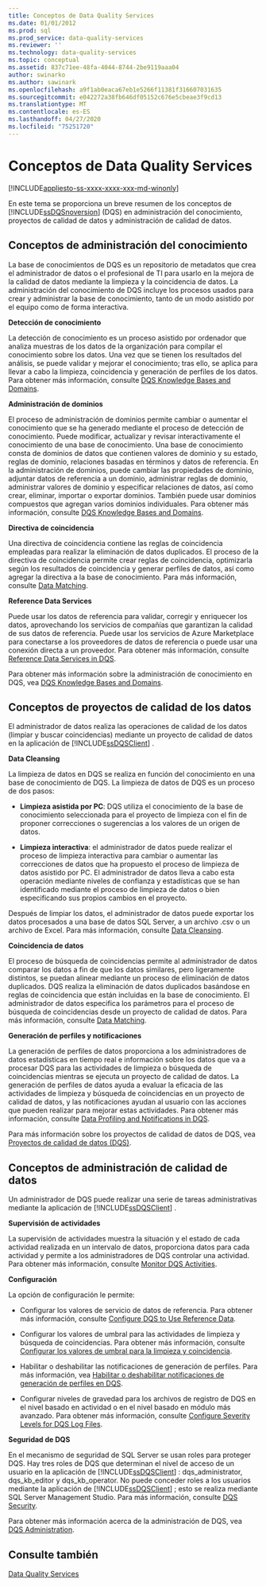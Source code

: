 ```yaml
---
title: Conceptos de Data Quality Services
ms.date: 01/01/2012
ms.prod: sql
ms.prod_service: data-quality-services
ms.reviewer: ''
ms.technology: data-quality-services
ms.topic: conceptual
ms.assetid: 837c71ee-48fa-4044-8744-2be9119aaa04
author: swinarko
ms.author: sawinark
ms.openlocfilehash: a9f1ab0eaca67eb1e5266f11381f316607031635
ms.sourcegitcommit: e042272a38fb646df05152c676e5cbeae3f9cd13
ms.translationtype: MT
ms.contentlocale: es-ES
ms.lasthandoff: 04/27/2020
ms.locfileid: "75251720"
---
```

# <a name="data-quality-services-concepts"></a>Conceptos de Data Quality Services

[!INCLUDE[appliesto-ss-xxxx-xxxx-xxx-md-winonly](../includes/appliesto-ss-xxxx-xxxx-xxx-md-winonly.md)]

  En este tema se proporciona un breve resumen de los conceptos de [!INCLUDE[ssDQSnoversion](../includes/ssdqsnoversion-md.md)] (DQS) en administración del conocimiento, proyectos de calidad de datos y administración de calidad de datos.  
  
##  <a name="knowledge-management-concepts"></a><a name="Knowledge"></a> Conceptos de administración del conocimiento  
 La base de conocimientos de DQS es un repositorio de metadatos que crea el administrador de datos o el profesional de TI para usarlo en la mejora de la calidad de datos mediante la limpieza y la coincidencia de datos. La administración del conocimiento de DQS incluye los procesos usados para crear y administrar la base de conocimiento, tanto de un modo asistido por el equipo como de forma interactiva.  
  
 **Detección de conocimiento**  
  
 La detección de conocimiento es un proceso asistido por ordenador que analiza muestras de los datos de la organización para compilar el conocimiento sobre los datos. Una vez que se tienen los resultados del análisis, se puede validar y mejorar el conocimiento; tras ello, se aplica para llevar a cabo la limpieza, coincidencia y generación de perfiles de los datos. Para obtener más información, consulte [DQS Knowledge Bases and Domains](../data-quality-services/dqs-knowledge-bases-and-domains.md).  
  
 **Administración de dominios**  
  
 El proceso de administración de dominios permite cambiar o aumentar el conocimiento que se ha generado mediante el proceso de detección de conocimiento. Puede modificar, actualizar y revisar interactivamente el conocimiento de una base de conocimiento. Una base de conocimiento consta de dominios de datos que contienen valores de dominio y su estado, reglas de dominio, relaciones basadas en términos y datos de referencia. En la administración de dominios, puede cambiar las propiedades de dominio, adjuntar datos de referencia a un dominio, administrar reglas de dominio, administrar valores de dominio y especificar relaciones de datos, así como crear, eliminar, importar o exportar dominios. También puede usar dominios compuestos que agregan varios dominios individuales. Para obtener más información, consulte [DQS Knowledge Bases and Domains](../data-quality-services/dqs-knowledge-bases-and-domains.md).  
  
 **Directiva de coincidencia**  
  
 Una directiva de coincidencia contiene las reglas de coincidencia empleadas para realizar la eliminación de datos duplicados. El proceso de la directiva de coincidencia permite crear reglas de coincidencia, optimizarla según los resultados de coincidencia y generar perfiles de datos, así como agregar la directiva a la base de conocimiento. Para más información, consulte [Data Matching](../data-quality-services/data-matching.md).  
  
 **Reference Data Services**  
  
 Puede usar los datos de referencia para validar, corregir y enriquecer los datos, aprovechando los servicios de compañías que garantizan la calidad de sus datos de referencia. Puede usar los servicios de Azure Marketplace para conectarse a los proveedores de datos de referencia o puede usar una conexión directa a un proveedor. Para obtener más información, consulte [Reference Data Services in DQS](../data-quality-services/reference-data-services-in-dqs.md).  
  
 Para obtener más información sobre la administración de conocimiento en DQS, vea [DQS Knowledge Bases and Domains](../data-quality-services/dqs-knowledge-bases-and-domains.md).  
  
##  <a name="data-quality-project-concepts"></a><a name="Projects"></a> Conceptos de proyectos de calidad de los datos  
 El administrador de datos realiza las operaciones de calidad de los datos (limpiar y buscar coincidencias) mediante un proyecto de calidad de datos en la aplicación de [!INCLUDE[ssDQSClient](../includes/ssdqsclient-md.md)] .  
  
 **Data Cleansing**  
  
 La limpieza de datos en DQS se realiza en función del conocimiento en una base de conocimiento de DQS. La limpieza de datos de DQS es un proceso de dos pasos:  
  
-   **Limpieza asistida por PC**: DQS utiliza el conocimiento de la base de conocimiento seleccionada para el proyecto de limpieza con el fin de proponer correcciones o sugerencias a los valores de un origen de datos.  
  
-   **Limpieza interactiva**: el administrador de datos puede realizar el proceso de limpieza interactiva para cambiar o aumentar las correcciones de datos que ha propuesto el proceso de limpieza de datos asistido por PC. El administrador de datos lleva a cabo esta operación mediante niveles de confianza y estadísticas que se han identificado mediante el proceso de limpieza de datos o bien especificando sus propios cambios en el proyecto.  
  
 Después de limpiar los datos, el administrador de datos puede exportar los datos procesados a una base de datos SQL Server, a un archivo .csv o un archivo de Excel. Para más información, consulte [Data Cleansing](../data-quality-services/data-cleansing.md).  
  
 **Coincidencia de datos**  
  
 El proceso de búsqueda de coincidencias permite al administrador de datos comparar los datos a fin de que los datos similares, pero ligeramente distintos, se puedan alinear mediante un proceso de eliminación de datos duplicados. DQS realiza la eliminación de datos duplicados basándose en reglas de coincidencia que están incluidas en la base de conocimiento. El administrador de datos especifica los parámetros para el proceso de búsqueda de coincidencias desde un proyecto de calidad de datos. Para más información, consulte [Data Matching](../data-quality-services/data-matching.md).  
  
 **Generación de perfiles y notificaciones**  
  
 La generación de perfiles de datos proporciona a los administradores de datos estadísticas en tiempo real e información sobre los datos que va a procesar DQS para las actividades de limpieza o búsqueda de coincidencias mientras se ejecuta un proyecto de calidad de datos. La generación de perfiles de datos ayuda a evaluar la eficacia de las actividades de limpieza y búsqueda de coincidencias en un proyecto de calidad de datos, y las notificaciones ayudan al usuario con las acciones que pueden realizar para mejorar estas actividades. Para obtener más información, consulte [Data Profiling and Notifications in DQS](../data-quality-services/data-profiling-and-notifications-in-dqs.md).  
  
 Para más información sobre los proyectos de calidad de datos de DQS, vea [Proyectos de calidad de datos &#40;DQS&#41;](../data-quality-services/data-quality-projects-dqs.md).  
  
##  <a name="data-quality-administration-concepts"></a><a name="Admin"></a> Conceptos de administración de calidad de datos  
 Un administrador de DQS puede realizar una serie de tareas administrativas mediante la aplicación de [!INCLUDE[ssDQSClient](../includes/ssdqsclient-md.md)] .  
  
 **Supervisión de actividades**  
  
 La supervisión de actividades muestra la situación y el estado de cada actividad realizada en un intervalo de datos, proporciona datos para cada actividad y permite a los administradores de DQS controlar una actividad. Para obtener más información, consulte [Monitor DQS Activities](../data-quality-services/monitor-dqs-activities.md).  
  
 **Configuración**  
  
 La opción de configuración le permite:  
  
-   Configurar los valores de servicio de datos de referencia. Para obtener más información, consulte [Configure DQS to Use Reference Data](../data-quality-services/configure-dqs-to-use-reference-data.md).  
  
-   Configurar los valores de umbral para las actividades de limpieza y búsqueda de coincidencias. Para obtener más información, consulte [Configurar los valores de umbral para la limpieza y coincidencia](../data-quality-services/configure-threshold-values-for-cleansing-and-matching.md).  
  
-   Habilitar o deshabilitar las notificaciones de generación de perfiles. Para más información, vea [Habilitar o deshabilitar notificaciones de generación de perfiles en DQS](../data-quality-services/enable-or-disable-profiling-notifications-in-dqs.md).  
  
-   Configurar niveles de gravedad para los archivos de registro de DQS en el nivel basado en actividad o en el nivel basado en módulo más avanzado. Para obtener más información, consulte [Configure Severity Levels for DQS Log Files](../data-quality-services/configure-severity-levels-for-dqs-log-files.md).  
  
 **Seguridad de DQS**  
  
 En el mecanismo de seguridad de SQL Server se usan roles para proteger DQS. Hay tres roles de DQS que determinan el nivel de acceso de un usuario en la aplicación de [!INCLUDE[ssDQSClient](../includes/ssdqsclient-md.md)] : dqs_administrator, dqs_kb_editor y dqs_kb_operator. No puede conceder roles a los usuarios mediante la aplicación de [!INCLUDE[ssDQSClient](../includes/ssdqsclient-md.md)] ; esto se realiza mediante SQL Server Management Studio. Para más información, consulte [DQS Security](../data-quality-services/dqs-security.md).  
  
 Para obtener más información acerca de la administración de DQS, vea [DQS Administration](../data-quality-services/dqs-administration.md).  
  
## <a name="see-also"></a>Consulte también  
 [Data Quality Services](../data-quality-services/data-quality-services.md)  
  
  

